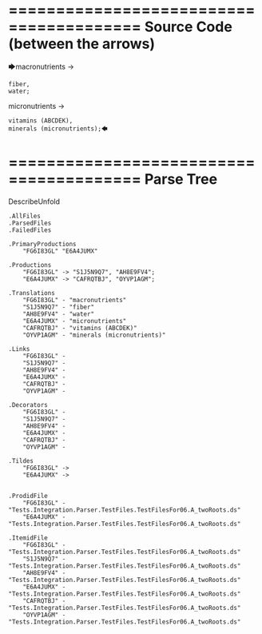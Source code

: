 ========================================
Source Code (between the arrows)
========================================

🡆macronutrients ->

    fiber,
    water;

micronutrients ->

    vitamins (ABCDEK),
    minerals (micronutrients);🡄

========================================
Parse Tree
========================================
DescribeUnfold

    .AllFiles
    .ParsedFiles
    .FailedFiles

    .PrimaryProductions
        "FG6I83GL" "E6A4JUMX" 

    .Productions
        "FG6I83GL" -> "S1J5N9Q7", "AH8E9FV4";
        "E6A4JUMX" -> "CAFRQTBJ", "OYVP1AGM";

    .Translations
        "FG6I83GL" - "macronutrients"
        "S1J5N9Q7" - "fiber"
        "AH8E9FV4" - "water"
        "E6A4JUMX" - "micronutrients"
        "CAFRQTBJ" - "vitamins (ABCDEK)"
        "OYVP1AGM" - "minerals (micronutrients)"

    .Links
        "FG6I83GL" - 
        "S1J5N9Q7" - 
        "AH8E9FV4" - 
        "E6A4JUMX" - 
        "CAFRQTBJ" - 
        "OYVP1AGM" - 

    .Decorators
        "FG6I83GL" - 
        "S1J5N9Q7" - 
        "AH8E9FV4" - 
        "E6A4JUMX" - 
        "CAFRQTBJ" - 
        "OYVP1AGM" - 

    .Tildes
        "FG6I83GL" -> 
        "E6A4JUMX" -> 


    .ProdidFile
        "FG6I83GL" - "Tests.Integration.Parser.TestFiles.TestFilesFor06.A_twoRoots.ds"
        "E6A4JUMX" - "Tests.Integration.Parser.TestFiles.TestFilesFor06.A_twoRoots.ds"

    .ItemidFile
        "FG6I83GL" - "Tests.Integration.Parser.TestFiles.TestFilesFor06.A_twoRoots.ds"
        "S1J5N9Q7" - "Tests.Integration.Parser.TestFiles.TestFilesFor06.A_twoRoots.ds"
        "AH8E9FV4" - "Tests.Integration.Parser.TestFiles.TestFilesFor06.A_twoRoots.ds"
        "E6A4JUMX" - "Tests.Integration.Parser.TestFiles.TestFilesFor06.A_twoRoots.ds"
        "CAFRQTBJ" - "Tests.Integration.Parser.TestFiles.TestFilesFor06.A_twoRoots.ds"
        "OYVP1AGM" - "Tests.Integration.Parser.TestFiles.TestFilesFor06.A_twoRoots.ds"

